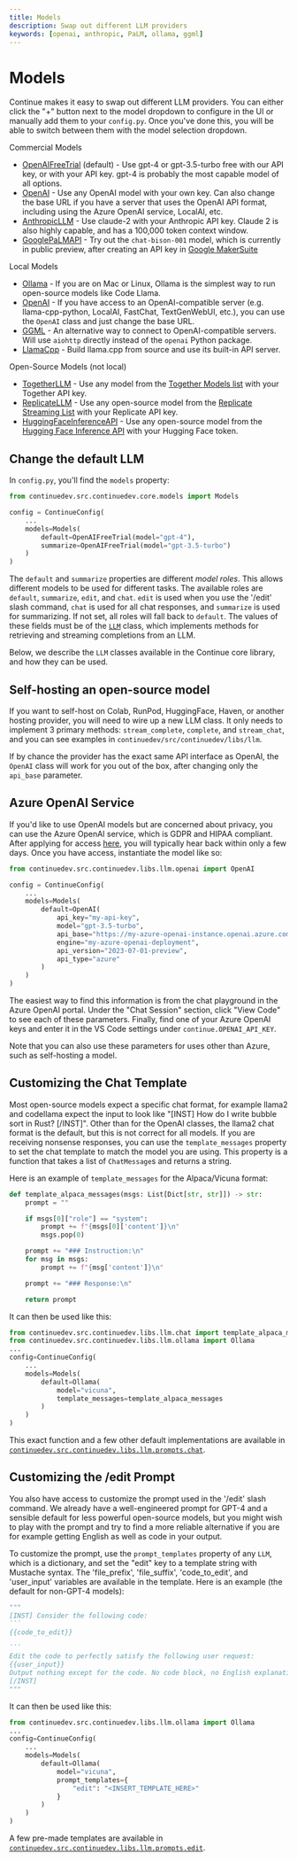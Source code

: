```yaml
---
title: Models
description: Swap out different LLM providers
keywords: [openai, anthropic, PaLM, ollama, ggml]
---
```


# Models

Continue makes it easy to swap out different LLM providers. You can either click the "+" button next to the model dropdown to configure in the UI or manually add them to your `config.py`. Once you've done this, you will be able to switch between them with the model selection dropdown.

Commercial Models

- [OpenAIFreeTrial](../reference/Models/openaifreetrial.md) (default) - Use gpt-4 or gpt-3.5-turbo free with our API key, or with your API key. gpt-4 is probably the most capable model of all options.
- [OpenAI](../reference/Models/openai.md) - Use any OpenAI model with your own key. Can also change the base URL if you have a server that uses the OpenAI API format, including using the Azure OpenAI service, LocalAI, etc.
- [AnthropicLLM](../reference/Models/anthropicllm.md) - Use claude-2 with your Anthropic API key. Claude 2 is also highly capable, and has a 100,000 token context window.
- [GooglePaLMAPI](../reference/Models/googlepalmapi.md) - Try out the `chat-bison-001` model, which is currently in public preview, after creating an API key in [Google MakerSuite](https://makersuite.google.com/u/2/app/apikey)

Local Models

- [Ollama](../reference/Models/ollama.md) - If you are on Mac or Linux, Ollama is the simplest way to run open-source models like Code Llama.
- [OpenAI](../reference/Models/openai.md) - If you have access to an OpenAI-compatible server (e.g. llama-cpp-python, LocalAI, FastChat, TextGenWebUI, etc.), you can use the `OpenAI` class and just change the base URL.
- [GGML](../reference/Models/ggml.md) - An alternative way to connect to OpenAI-compatible servers. Will use `aiohttp` directly instead of the `openai` Python package.
- [LlamaCpp](../reference/Models/llamacpp.md) - Build llama.cpp from source and use its built-in API server.

Open-Source Models (not local)

- [TogetherLLM](../reference/Models/togetherllm.md) - Use any model from the [Together Models list](https://docs.together.ai/docs/models-inference) with your Together API key.
- [ReplicateLLM](../reference/Models/replicatellm.md) - Use any open-source model from the [Replicate Streaming List](https://replicate.com/collections/streaming-language-models) with your Replicate API key.
- [HuggingFaceInferenceAPI](../reference/Models/huggingfaceinferenceapi.md) - Use any open-source model from the [Hugging Face Inference API](https://huggingface.co/inference-api) with your Hugging Face token.

## Change the default LLM

In `config.py`, you'll find the `models` property:

```python
from continuedev.src.continuedev.core.models import Models

config = ContinueConfig(
    ...
    models=Models(
        default=OpenAIFreeTrial(model="gpt-4"),
        summarize=OpenAIFreeTrial(model="gpt-3.5-turbo")
    )
)
```

The `default` and `summarize` properties are different _model roles_. This allows different models to be used for different tasks. The available roles are `default`, `summarize`, `edit`, and `chat`. `edit` is used when you use the '/edit' slash command, `chat` is used for all chat responses, and `summarize` is used for summarizing. If not set, all roles will fall back to `default`. The values of these fields must be of the [`LLM`](https://github.com/continuedev/continue/blob/main/continuedev/src/continuedev/libs/llm/__init__.py) class, which implements methods for retrieving and streaming completions from an LLM.

Below, we describe the `LLM` classes available in the Continue core library, and how they can be used.

## Self-hosting an open-source model

If you want to self-host on Colab, RunPod, HuggingFace, Haven, or another hosting provider, you will need to wire up a new LLM class. It only needs to implement 3 primary methods: `stream_complete`, `complete`, and `stream_chat`, and you can see examples in `continuedev/src/continuedev/libs/llm`.

If by chance the provider has the exact same API interface as OpenAI, the `OpenAI` class will work for you out of the box, after changing only the `api_base` parameter.

## Azure OpenAI Service

If you'd like to use OpenAI models but are concerned about privacy, you can use the Azure OpenAI service, which is GDPR and HIPAA compliant. After applying for access [here](https://azure.microsoft.com/en-us/products/ai-services/openai-service), you will typically hear back within only a few days. Once you have access, instantiate the model like so:

```python
from continuedev.src.continuedev.libs.llm.openai import OpenAI

config = ContinueConfig(
    ...
    models=Models(
        default=OpenAI(
            api_key="my-api-key",
            model="gpt-3.5-turbo",
            api_base="https://my-azure-openai-instance.openai.azure.com/",
            engine="my-azure-openai-deployment",
            api_version="2023-07-01-preview",
            api_type="azure"
        )
    )
)
```

The easiest way to find this information is from the chat playground in the Azure OpenAI portal. Under the "Chat Session" section, click "View Code" to see each of these parameters. Finally, find one of your Azure OpenAI keys and enter it in the VS Code settings under `continue.OPENAI_API_KEY`.

Note that you can also use these parameters for uses other than Azure, such as self-hosting a model.

## Customizing the Chat Template

Most open-source models expect a specific chat format, for example llama2 and codellama expect the input to look like "[INST] How do I write bubble sort in Rust? [/INST]". Other than for the OpenAI classes, the llama2 chat format is the default, but this is not correct for all models. If you are receiving nonsense responses, you can use the `template_messages` property to set the chat template to match the model you are using. This property is a function that takes a list of `ChatMessage`s and returns a string.

Here is an example of `template_messages` for the Alpaca/Vicuna format:

```python
def template_alpaca_messages(msgs: List[Dict[str, str]]) -> str:
    prompt = ""

    if msgs[0]["role"] == "system":
        prompt += f"{msgs[0]['content']}\n"
        msgs.pop(0)

    prompt += "### Instruction:\n"
    for msg in msgs:
        prompt += f"{msg['content']}\n"

    prompt += "### Response:\n"

    return prompt
```

It can then be used like this:

```python
from continuedev.src.continuedev.libs.llm.chat import template_alpaca_messages
from continuedev.src.continuedev.libs.llm.ollama import Ollama
...
config=ContinueConfig(
    ...
    models=Models(
        default=Ollama(
            model="vicuna",
            template_messages=template_alpaca_messages
        )
    )
)
```

This exact function and a few other default implementations are available in [`continuedev.src.continuedev.libs.llm.prompts.chat`](https://github.com/continuedev/continue/blob/main/continuedev/src/continuedev/libs/llm/prompts/chat.py).

## Customizing the /edit Prompt

You also have access to customize the prompt used in the '/edit' slash command. We already have a well-engineered prompt for GPT-4 and a sensible default for less powerful open-source models, but you might wish to play with the prompt and try to find a more reliable alternative if you are for example getting English as well as code in your output.

To customize the prompt, use the `prompt_templates` property of any `LLM`, which is a dictionary, and set the "edit" key to a template string with Mustache syntax. The 'file_prefix', 'file_suffix', 'code_to_edit', and 'user_input' variables are available in the template. Here is an example (the default for non-GPT-4 models):

````python
"""
[INST] Consider the following code:
```
{{code_to_edit}}

```
Edit the code to perfectly satisfy the following user request:
{{user_input}}
Output nothing except for the code. No code block, no English explanation, no start/end tags.
[/INST]
"""
````

It can then be used like this:

```python
from continuedev.src.continuedev.libs.llm.ollama import Ollama
...
config=ContinueConfig(
    ...
    models=Models(
        default=Ollama(
            model="vicuna",
            prompt_templates={
                "edit": "<INSERT_TEMPLATE_HERE>"
            }
        )
    )
)
```

A few pre-made templates are available in [`continuedev.src.continuedev.libs.llm.prompts.edit`](https://github.com/continuedev/continue/blob/main/continuedev/src/continuedev/libs/llm/prompts/edit.py).
